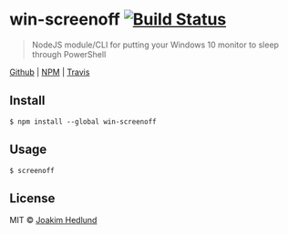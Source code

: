 # win-screenoff [![Build Status](https://travis-ci.org/Sleavely/win-screenoff.svg?branch=master)](https://travis-ci.org/Sleavely/win-screenoff)

> NodeJS module/CLI for putting your Windows 10 monitor to sleep through PowerShell

[Github](https://github.com/Sleavely/win-screenoff) | [NPM](https://www.npmjs.com/package/win-screenoff) | [Travis](https://travis-ci.org/Sleavely/win-screenoff)

## Install

```
$ npm install --global win-screenoff
```


## Usage

```
$ screenoff
```


## License

MIT © [Joakim Hedlund](https://joakimhedlund.com)

